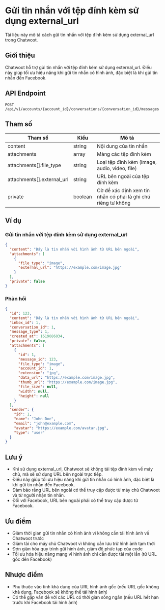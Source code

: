 # Gửi tin nhắn với tệp đính kèm sử dụng external_url

Tài liệu này mô tả cách gửi tin nhắn với tệp đính kèm sử dụng external_url trong Chatwoot.

## Giới thiệu

Chatwoot hỗ trợ gửi tin nhắn với tệp đính kèm sử dụng external_url. Điều này giúp tối ưu hiệu năng khi gửi tin nhắn có hình ảnh, đặc biệt là khi gửi tin nhắn đến Facebook.

## API Endpoint

```
POST /api/v1/accounts/{account_id}/conversations/{conversation_id}/messages
```

## Tham số

| Tham số | Kiểu | Mô tả |
|---------|------|-------|
| content | string | Nội dung của tin nhắn |
| attachments | array | Mảng các tệp đính kèm |
| attachments[].file_type | string | Loại tệp đính kèm (image, audio, video, file) |
| attachments[].external_url | string | URL bên ngoài của tệp đính kèm |
| private | boolean | Cờ để xác định xem tin nhắn có phải là ghi chú riêng tư không |

## Ví dụ

### Gửi tin nhắn với tệp đính kèm sử dụng external_url

```json
{
  "content": "Đây là tin nhắn với hình ảnh từ URL bên ngoài",
  "attachments": [
    {
      "file_type": "image",
      "external_url": "https://example.com/image.jpg"
    }
  ],
  "private": false
}
```

### Phản hồi

```json
{
  "id": 123,
  "content": "Đây là tin nhắn với hình ảnh từ URL bên ngoài",
  "inbox_id": 1,
  "conversation_id": 1,
  "message_type": 1,
  "created_at": 1619086034,
  "private": false,
  "attachments": [
    {
      "id": 1,
      "message_id": 123,
      "file_type": "image",
      "account_id": 1,
      "extension": "jpg",
      "data_url": "https://example.com/image.jpg",
      "thumb_url": "https://example.com/image.jpg",
      "file_size": null,
      "width": null,
      "height": null
    }
  ],
  "sender": {
    "id": 1,
    "name": "John Doe",
    "email": "john@example.com",
    "avatar": "https://example.com/avatar.jpg",
    "type": "user"
  }
}
```

## Lưu ý

- Khi sử dụng external_url, Chatwoot sẽ không tải tệp đính kèm về máy chủ, mà sẽ sử dụng URL bên ngoài trực tiếp.
- Điều này giúp tối ưu hiệu năng khi gửi tin nhắn có hình ảnh, đặc biệt là khi gửi tin nhắn đến Facebook.
- Đảm bảo rằng URL bên ngoài có thể truy cập được từ máy chủ Chatwoot và từ người nhận tin nhắn.
- Đối với Facebook, URL bên ngoài phải có thể truy cập được từ Facebook.

## Ưu điểm

- Giảm thời gian gửi tin nhắn có hình ảnh vì không cần tải hình ảnh về Chatwoot trước
- Giảm tải cho máy chủ Chatwoot vì không cần lưu trữ hình ảnh tạm thời
- Đơn giản hóa quy trình gửi hình ảnh, giảm độ phức tạp của code
- Tối ưu hóa hiệu năng mạng vì hình ảnh chỉ cần được tải một lần (từ URL gốc đến Facebook)

## Nhược điểm

- Phụ thuộc vào tính khả dụng của URL hình ảnh gốc (nếu URL gốc không khả dụng, Facebook sẽ không thể tải hình ảnh)
- Có thể gặp vấn đề với các URL có thời gian sống ngắn (nếu URL hết hạn trước khi Facebook tải hình ảnh)
